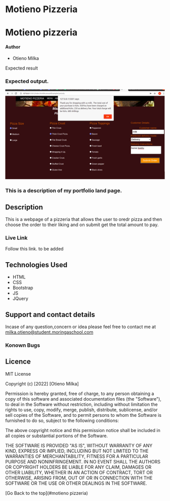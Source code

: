 # Motieno Pizzeria

# Motieno pizzeria
#### Author
* Otieno Milka

Expected result
### Expected output.

![Project Image](/images/project.png)
### This is a description of my portfolio land page.

## Description
This is a webpage of a pizzeria that allows the user to oredr pizza and then choose the order to their liking and on submit get the total amount to pay.

### Live Link
Follow this link.
to be added



## Technologies Used
* HTML
* CSS
* Bootstrap
* JS
* JQuery 


## Support and contact details
Incase of any question,concern or idea please feel free to contact me at milka.otieno@student.moringaschool.com

### Konown Bugs


## Licence

MIT License

Copyright (c) [2022] [Otieno Milka]

Permission is hereby granted, free of charge, to any person obtaining a copy
of this software and associated documentation files (the "Software"), to deal
in the Software without restriction, including without limitation the rights
to use, copy, modify, merge, publish, distribute, sublicense, and/or sell
copies of the Software, and to permit persons to whom the Software is
furnished to do so, subject to the following conditions:

The above copyright notice and this permission notice shall be included in all
copies or substantial portions of the Software.

THE SOFTWARE IS PROVIDED "AS IS", WITHOUT WARRANTY OF ANY KIND, EXPRESS OR
IMPLIED, INCLUDING BUT NOT LIMITED TO THE WARRANTIES OF MERCHANTABILITY,
FITNESS FOR A PARTICULAR PURPOSE AND NONINFRINGEMENT. IN NO EVENT SHALL THE
AUTHORS OR COPYRIGHT HOLDERS BE LIABLE FOR ANY CLAIM, DAMAGES OR OTHER
LIABILITY, WHETHER IN AN ACTION OF CONTRACT, TORT OR OTHERWISE, ARISING FROM,
OUT OF OR IN CONNECTION WITH THE SOFTWARE OR THE USE OR OTHER DEALINGS IN THE
SOFTWARE.

[Go Back to the top](#motieno pizzeria)


